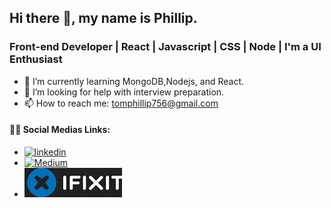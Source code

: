 ## Hi there 👋, my name is Phillip.


### Front-end Developer | React | Javascript | CSS | Node | I'm a UI Enthusiast

<!--
**Artsia/Artsia** is a ✨ _special_ ✨ repository because its `README.md` (this file) appears on your GitHub profile.-->

- 🌱 I’m currently learning MongoDB,Nodejs, and React.
- 🤔 I’m looking for help with interview preparation.
- 📫 How to reach me: tomphillip756@gmail.com
#### 💁‍♀️ Social Medias Links: 
- [![linkedin](https://github.com/shikhar1020jais1/Git-Social/blob/master/Icons/LinkedIn.png (LinkedIn))][1]
- [![Medium](https://github.com/shikhar1020jais1/Git-Social/blob/master/Icons/Medium.png (Medium))][2]
- [![iFixit](https://github.com/Artsia/Artsia/blob/main/Git-Social/blob/master/Icons/ifixit.png (iFixit))][3]
 


[1]: https://www.linkedin.com/in/phillip-kataswa-2a4653218/
[2]: https://medium.com/@PhillipKataswa
[3]: https://www.ifixit.com/Guide/2011+Ford+Fiesta+Headlight+Replacement/143721

